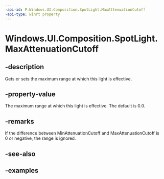 ```yaml
---
-api-id: P:Windows.UI.Composition.SpotLight.MaxAttenuationCutoff
-api-type: winrt property
---
```


<!-- Property syntax.
public float MaxAttenuationCutoff { get;  set; }
-->

# Windows.UI.Composition.SpotLight.MaxAttenuationCutoff

## -description

Gets or sets the maximum range at which this light is effective.



## -property-value

The maximum range at which this light is effective. The default is 0.0.

## -remarks

If the difference between MinAttenuationCutoff and MaxAttenuationCutoff is 0 or negative, the range is ignored.

## -see-also

## -examples

